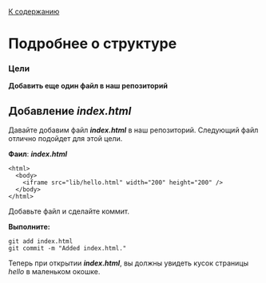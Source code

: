 [К содержанию](./readme.md)

# Подробнее о структуре

### Цели

**Добавить еще один файл в наш репозиторий**

## Добавление ***index.html***

Давайте добавим файл ***index.html*** в наш репозиторий. Следующий файл отлично подойдет для этой цели.

**Фаил**: ***index.html***

```
<html>
  <body>
    <iframe src="lib/hello.html" width="200" height="200" />
  </body>
</html>

```
Добавьте файл и сделайте коммит.

**Выполните:**

```
git add index.html
git commit -m "Added index.html."

```
Теперь при открытии ***index.html***, вы должны увидеть кусок страницы *hello* в маленьком окошке.